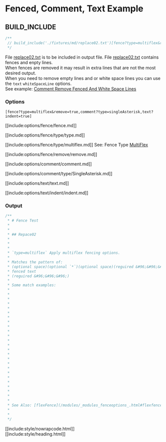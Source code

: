 # Fenced, Comment, Text Example

## BUILD_INCLUDE

<div class="nowrapcode">

```js
/**
 // build_include('./fixtures/md/replace02.txt')[fence?type=multiflex&remove=true,comment?type=singleAsterisk,text?indent=true]
 */
```

</div>

File [replace02.txt](replacements/replace02.txt.html) is to be included in output file.
File [replace02.txt](replacements/replace02.txt.html) contains fences and enpty lines.  
When fences are removed it may result in extra lines that are not the most desired output.  
When you need to remove empty lines and or white space lines you can use the `text` `whiteSpaceLine` options.  
See example: [Comment Remove Fenced And White Space Lines](FencedRemoveWithCommentAndWhiteSpaceLines.html)

### Options

<div class="nowrapcode">

```text
[fence?type=multiflex&remove=true,comment?type=singleAsterisk,text?indent=true]
```

</div>

[[include:options/fence/fence.md]]

[[include:options/fence/type/type.md]]

[[include:options/fence/type/multiflex.md]]
See: Fence Type [MultiFlex](/grunt-build-include/pages/Docs/Options/fence/type/MultiFlex/)

[[include:options/fence/remove/remove.md]]

[[include:options/comment/comment.md]]

[[include:options/comment/type/SingleAsterisk.md]]

[[include:options/text/text.md]]

[[include:options/text/indent/indent.md]]

### Output

<div class="nowrapcode">

```js
/**
 * # Fence Test
 * 
 * 
 * ## Repace02
 * 
 *   
 * 
 * `type=multiflex` Apply multiflex fencing options.  
 * 
 * Matches the pattern of:  
 * (optional space)(optional `*`)(optional space)(reguired &#96;&#96;&#96;(optional type)
 * fenced text
 * (reguired &#96;&#96;&#96;)
 * 
 * Some match examples:
 * 
 * 
 * 
 * 
 * 
 * 
 * 
 * 
 * 
 * 
 * 
 * 
 * 
 * 
 * 
 * 
 * 
 * 
 * 
 * 
 * 
 * 
 * 
 * 
 * 
 * See Also: [flexFence](/modules/_modules_fenceoptions_.html#flexfence)  
 * 
 *     
 */
```

</div>

[[include:style/nowrapcode.html]]  
[[include:style/heading.html]]